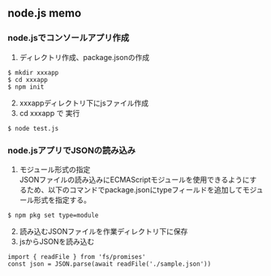 ## node.js memo

### node.jsでコンソールアプリ作成

1. ディレクトリ作成、package.jsonの作成  
```
$ mkdir xxxapp
$ cd xxxapp
$ npm init
```
2. xxxappディレクトリ下にjsファイル作成
3. cd xxxapp で 実行  
```
$ node test.js
```

### node.jsアプリでJSONの読み込み
1. モジュール形式の指定  
JSONファイルの読み込みにECMAScriptモジュールを使用できるようにするため、以下のコマンドでpackage.jsonにtypeフィールドを追加してモジュール形式を指定する。
```
$ npm pkg set type=module
```
2. 読み込むJSONファイルを作業ディレクトリ下に保存
3. jsからJSONを読み込む  
```
import { readFile } from 'fs/promises'
const json = JSON.parse(await readFile('./sample.json'))
```